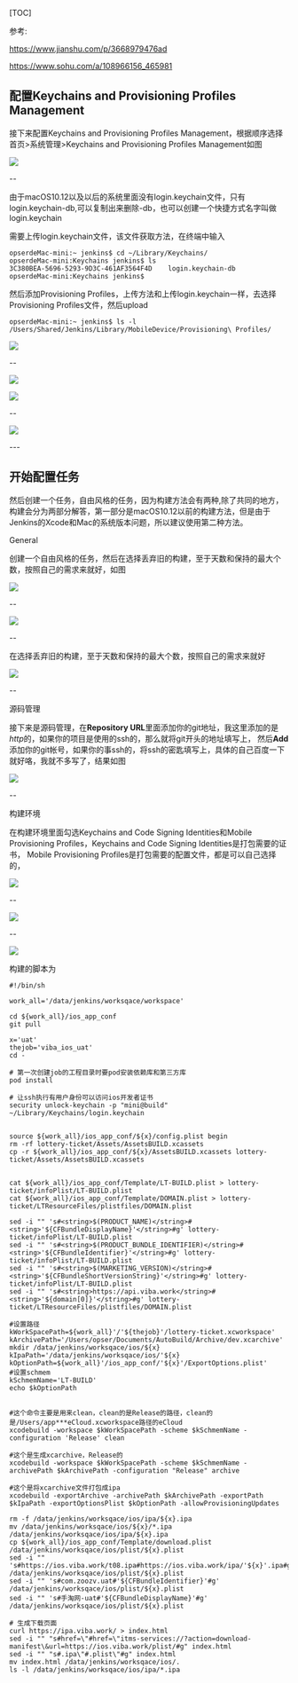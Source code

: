 [TOC]



参考:

https://www.jianshu.com/p/3668979476ad

https://www.sohu.com/a/108966156_465981



## 配置Keychains and Provisioning Profiles Management

接下来配置Keychains and Provisioning Profiles Management，根据顺序选择首页>系统管理>Keychains and Provisioning Profiles Management如图



![](imgs/DeepinScreenshot_select-area_20191025173234.png)

\--



由于macOS10.12以及以后的系统里面没有login.keychain文件，只有login.keychain-db,可以复制出来删除-db，也可以创建一个快捷方式名字叫做login.keychain

需要上传login.keychain文件，该文件获取方法，在终端中输入

```
opserdeMac-mini:~ jenkins$ cd ~/Library/Keychains/
opserdeMac-mini:Keychains jenkins$ ls
3C380BEA-5696-5293-9D3C-461AF3564F4D	login.keychain-db
opserdeMac-mini:Keychains jenkins$ 

```



然后添加Provisioning Profiles，上传方法和上传login.keychain一样，去选择Provisioning Profiles文件，然后upload

```
opserdeMac-mini:~ jenkins$ ls -l /Users/Shared/Jenkins/Library/MobileDevice/Provisioning\ Profiles/
```

![](imgs/DeepinScreenshot_select-area_20191025174437.png)



\--

![](imgs/DeepinScreenshot_select-area_20191025202228.png)

![](imgs/DeepinScreenshot_select-area_20191025211919.png)

\--

![](imgs/DeepinScreenshot_select-area_20191026113813.png)

\---



## 开始配置任务

然后创建一个任务，自由风格的任务，因为构建方法会有两种,除了共同的地方，构建会分为两部分解答，第一部分是macOS10.12以前的构建方法，但是由于Jenkins的Xcode和Mac的系统版本问题，所以建议使用第二种方法。

General

创建一个自由风格的任务，然后在选择丢弃旧的构建，至于天数和保持的最大个数，按照自己的需求来就好，如图



![](imgs/DeepinScreenshot_select-area_20191025175355.png)

\--

![](imgs/DeepinScreenshot_select-area_20191025175501.png)

\--



在选择丢弃旧的构建，至于天数和保持的最大个数，按照自己的需求来就好

![](imgs/DeepinScreenshot_select-area_20191025175914.png)

\--

源码管理

接下来是源码管理，在**Repository URL**里面添加你的git地址，我这里添加的是*http*的，如果你的项目是使用的ssh的，那么就将git开头的地址填写上，
然后**Add**添加你的git帐号，如果你的事ssh的，将ssh的密匙填写上，具体的自己百度一下就好咯，我就不多写了，结果如图

![](imgs/DeepinScreenshot_select-area_20191025185636.png)



\--

构建环境

在构建环境里面勾选Keychains and Code Signing Identities和Mobile Provisioning Profiles，Keychains and Code Signing Identities是打包需要的证书，
Mobile Provisioning Profiles是打包需要的配置文件，都是可以自己选择的，



![](imgs/DeepinScreenshot_select-area_20191025202029.png)



--

![](imgs/DeepinScreenshot_select-area_20191026114226.png)

\--



![](imgs/DeepinScreenshot_select-area_20191026114704.png)

构建的脚本为

```shell
#!/bin/sh

work_all='/data/jenkins/worksqace/workspace'

cd ${work_all}/ios_app_conf
git pull

x='uat'
thejob='viba_ios_uat'
cd -

# 第一次创建job的工程目录时要pod安装依赖库和第三方库
pod install

# 让ssh执行有用户身份可以访问ios开发者证书
security unlock-keychain -p "mini@build" ~/Library/Keychains/login.keychain


source ${work_all}/ios_app_conf/${x}/config.plist begin
rm -rf lottery-ticket/Assets/AssetsBUILD.xcassets
cp -r ${work_all}/ios_app_conf/${x}/AssetsBUILD.xcassets lottery-ticket/Assets/AssetsBUILD.xcassets


cat ${work_all}/ios_app_conf/Template/LT-BUILD.plist > lottery-ticket/infoPlist/LT-BUILD.plist
cat ${work_all}/ios_app_conf/Template/DOMAIN.plist > lottery-ticket/LTResourceFiles/plistfiles/DOMAIN.plist

sed -i "" 's#<string>$(PRODUCT_NAME)</string>#<string>'${CFBundleDisplayName}'</string>#g' lottery-ticket/infoPlist/LT-BUILD.plist
sed -i "" 's#<string>$(PRODUCT_BUNDLE_IDENTIFIER)</string>#<string>'${CFBundleIdentifier}'</string>#g' lottery-ticket/infoPlist/LT-BUILD.plist
sed -i "" 's#<string>$(MARKETING_VERSION)</string>#<string>'${CFBundleShortVersionString}'</string>#g' lottery-ticket/infoPlist/LT-BUILD.plist
sed -i "" 's#<string>https://api.viba.work</string>#<string>'${domain[0]}'</string>#g' lottery-ticket/LTResourceFiles/plistfiles/DOMAIN.plist

#设置路径
kWorkSpacePath=${work_all}'/'${thejob}'/lottery-ticket.xcworkspace'
kArchivePath='/Users/opser/Documents/AutoBuild/Archive/dev.xcarchive'
mkdir /data/jenkins/worksqace/ios/${x}
kIpaPath='/data/jenkins/worksqace/ios/'${x}
kOptionPath=${work_all}'/ios_app_conf/'${x}'/ExportOptions.plist'
#设置schmem
kSchmemName='LT-BUILD'
echo $kOptionPath


#这个命令主要是用来clean，clean的是Release的路径，clean的是/Users/app***eCloud.xcworkspace路径的eCloud
xcodebuild -workspace $kWorkSpacePath -scheme $kSchmemName -configuration 'Release' clean

#这个是生成xcarchive，Release的
xcodebuild -workspace $kWorkSpacePath -scheme $kSchmemName -archivePath $kArchivePath -configuration "Release" archive

#这个是将xcarchive文件打包成ipa
xcodebuild -exportArchive -archivePath $kArchivePath -exportPath $kIpaPath -exportOptionsPlist $kOptionPath -allowProvisioningUpdates

rm -f /data/jenkins/worksqace/ios/ipa/${x}.ipa
mv /data/jenkins/worksqace/ios/${x}/*.ipa /data/jenkins/worksqace/ios/ipa/${x}.ipa
cp ${work_all}/ios_app_conf/Template/download.plist /data/jenkins/worksqace/ios/plist/${x}.plist
sed -i "" 's#https://ios.viba.work/t08.ipa#https://ios.viba.work/ipa/'${x}'.ipa#g' /data/jenkins/worksqace/ios/plist/${x}.plist
sed -i "" 's#com.zoozv.uat#'${CFBundleIdentifier}'#g' /data/jenkins/worksqace/ios/plist/${x}.plist
sed -i "" 's#手淘网-uat#'${CFBundleDisplayName}'#g' /data/jenkins/worksqace/ios/plist/${x}.plist

# 生成下载页面
curl https://ipa.viba.work/ > index.html
sed -i "" "s#href=\"#href=\"itms-services://?action=download-manifest\&url=https://ios.viba.work/plist/#g" index.html
sed -i "" "s#.ipa\"#.plist\"#g" index.html
mv index.html /data/jenkins/worksqace/ios/.
ls -l /data/jenkins/worksqace/ios/ipa/*.ipa
```

